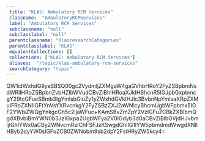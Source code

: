 ```yaml
--- 
 title: "KLAS: Ambulatory RCM Services" 
 classname:  "AmbulatoryRCMServices" 
 label: "Ambulatory RCM Services" 
 subclassname: "null" 
 subclasslabel: "null" 
 parentclassname: "KlasresearchCategories" 
 parentclasslabel: "KLAS" 
 equalentCollections: [] 
 collections: ['KLAS: Ambulatory RCM Services']
 aliases:  "/topic/klas-ambulatory-rcm-services"  
 searchCategory: "topic" 
---
```

QW1idWxhdG9yeSBSQ00gc2VydmljZXMgaW4gaGVhbHRoY2FyZSBpbmNsdWRlIHRoZSBpbnZvbHZlbWVudCBvZiBhIHRoaXJkIHBhcnR5IGJpbGxpbmcgY29tcGFueSBmb3IgYmlsbGluZy1yZWxhdGVkIHJlc3BvbnNpYmlsaXRpZXMuIFRoZXNlIGFtYnVsYXRvcnkgY2FyZSBzZXJ2aWNlcyBhcmUgbWFpbmx5IGF2YWlsZWQgYnkgcGh5c2ljaWFuc+KAmSBvZmZpY2VzIGFuZCBkZXBlbmQgdXBvbiBmYWN0b3JzIGxpa2UgbWFya2V0IGdyb3d0aCBvZiBlbGVjdHJvbmljIGhlYWx0aCByZWNvcmRzIChFSFJzKSwgdGhlIG1lYW5pbmdmdWwgdXNlIHByb2dyYW0sIGFuZCB0ZWNobm9sb2dpY2FsIHRyZW5kcy4=
